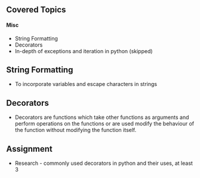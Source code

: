 ## Covered Topics
#### Misc
- String Formatting
- Decorators
- In-depth of exceptions and iteration in python (skipped)


## String Formatting
- To incorporate variables and escape characters in strings


## Decorators
- Decorators are functions which take other functions as arguments and perform operations on the functions or are used modify the behaviour of the function without modifying the function itself.


## Assignment
- Research - commonly used decorators in python and their uses, at least 3

